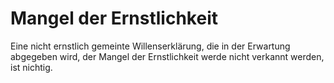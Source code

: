 # Mangel der Ernstlichkeit

Eine nicht ernstlich gemeinte Willenserklärung, die in der Erwartung abgegeben wird, der Mangel der Ernstlichkeit werde nicht verkannt werden, ist nichtig. 

